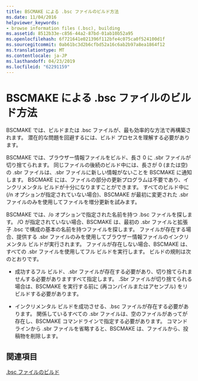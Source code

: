 ```yaml
---
title: BSCMAKE による .bsc ファイルのビルド方法
ms.date: 11/04/2016
helpviewer_keywords:
- browse information files (.bsc), building
ms.assetid: 8512b33e-c856-44a2-87bd-01ab10b52a95
ms.openlocfilehash: 6f721641e021396f112bfe4c075ca0f524100d1f
ms.sourcegitcommit: 0ab61bc3d2b6cfbd52a16c6ab2b97a8ea1864f12
ms.translationtype: MT
ms.contentlocale: ja-JP
ms.lasthandoff: 04/23/2019
ms.locfileid: "62291159"
---
```

# <a name="how-bscmake-builds-a-bsc-file"></a>BSCMAKE による .bsc ファイルのビルド方法

BSCMAKE では、ビルドまたは .bsc ファイルが、最も効率的な方法で再構築されます。 潜在的な問題を回避するには、ビルド プロセスを理解する必要があります。

BSCMAKE では、ブラウザー情報ファイルをビルド、長さ 0 に .sbr ファイルが切り捨てられます。 同じファイルの後続のビルド中には、長さが 0 (または空) の .sbr ファイルは、.sbr ファイルに新しい情報がないことを BSCMAKE に通知します。 BSCMAKE には、ファイルの部分の更新プログラムは不要であり、インクリメンタル ビルドが十分になりますことができます。 すべてのビルド中に (/n オプションが指定されていない場合)、BSCMAKE が最初に変更された .sbr ファイルのみを使用してファイルを増分更新を試みます。

BSCMAKE では、/o オプションで指定された名前を持つ .bsc ファイルを探します。 /O が指定されていない場合、BSCMAKE は、最初の .sbr ファイルと拡張子 .bsc で構成の基本の名前を持つファイルを探します。 ファイルが存在する場合、提供する .sbr ファイルのみを使用してブラウザー情報ファイルのインクリメンタル ビルドが実行されます。 ファイルが存在しない場合、BSCMAKE は、すべての .sbr ファイルを使用してフル ビルドを実行します。 ビルドの規則は次のとおりです。

- 成功するフル ビルド、.sbr ファイルが存在する必要があり、切り捨てられませんする必要がありますすべて指定します。 .Sbr ファイルが切り捨てられる場合は、BSCMAKE を実行する前に (再コンパイルまたはアセンブル) をリビルドする必要があります。

- インクリメンタル ビルドを成功させる、.bsc ファイルが存在する必要があります。 関係しているすべての .sbr ファイルは、空のファイルがあってが存在し、BSCMAKE コマンドラインで指定する必要があります。 コマンドラインから .sbr ファイルを省略すると、BSCMAKE は、ファイルから、投稿物を削除します。

## <a name="see-also"></a>関連項目

[.bsc ファイルのビルド](building-a-dot-bsc-file.md)
